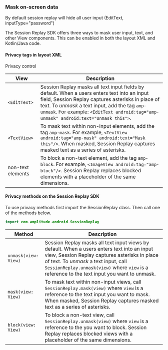 ### Mask on-screen data

By default session replay will hide all user input (EditText, inputType="password")

The Session Replay SDK offers three ways to mask user input, text, and other View components. This can be enabled in both the layout XML and Kotlin/Java code.

#### Privacy tags in layout XML

Privacy control

| View              | Description                                                                                                                                                                                                                                                                                 |
|-------------------|---------------------------------------------------------------------------------------------------------------------------------------------------------------------------------------------------------------------------------------------------------------------------------------------|
| `<EditText>`      | Session Replay masks all text input fields by default. When a users enters text into an input field, Session Replay captures asterisks in place of text. To *unmask* a text input, add the tag `amp-unmask`. For example: `<EditText android:tag="amp-unmask" android:text="Unmask this">`. |
| `<TextView>`      | To mask text within non-input elements, add the tag `amp-mask`. For example, `<TextView android:tag="amp-mask" android:text="Mask this"/>`. When masked, Session Replay captures masked text as a series of asterisks.                                                                      |
| non-text elements | To block a non-text element, add the tag `amp-block`. For example, `<ImageView android:tag="amp-block"/>`. Session Replay replaces blocked elements with a placeholder of the same dimensions.                                                                                              |


#### Privacy methods on the Session Replay SDK

To use privacy methods first import the SessionReplay class. Then call one of the methods below.

```kotlin
import com.amplitude.android.SessionReplay
```

| Method               | Description                                                                                                                                                                                                                                                                          |
|----------------------|--------------------------------------------------------------------------------------------------------------------------------------------------------------------------------------------------------------------------------------------------------------------------------------|
| `unmask(view: View)` | Session Replay masks all text input views by default. When a users enters text into an input view, Session Replay captures asterisks in place of text. To *unmask* a text input, call `SessionReplay.unmask(view)` where `view` is a reference to the text input you want to unmask. |
| `mask(view: View)`   | To mask text within non-input views, call `SessionReplay.mask(view)` where `view` is a reference to the text input you want to mask. When masked, Session Replay captures masked text as a series of asterisks.                                                                      |
| `block(view: View)`  | To block a non-text view, call `SessionReplay.unmask(view)` where `view` is a reference to the you want to block. Session Replay replaces blocked views with a placeholder of the same dimensions.                                                                                   |